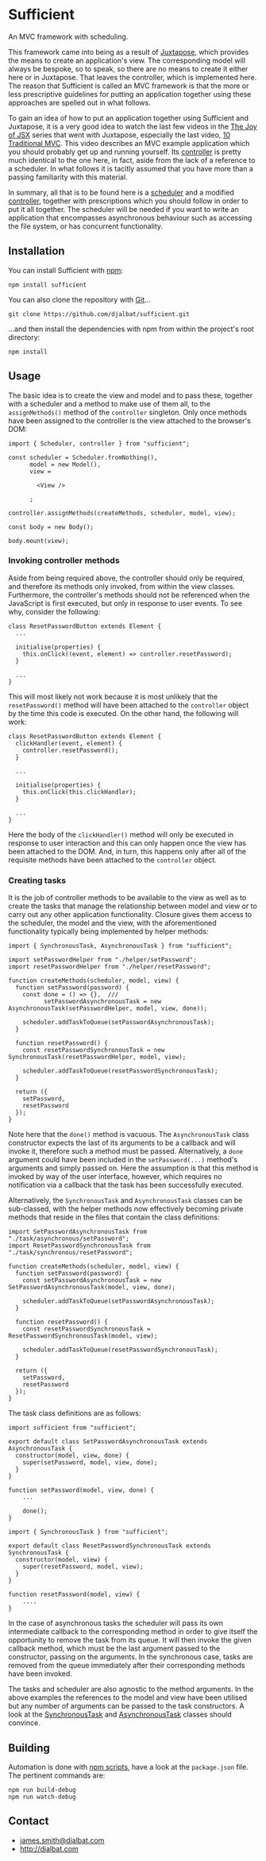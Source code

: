 # Sufficient

An MVC framework with scheduling.

This framework came into being as a result of [Juxtapose](https://github.com/djalbat/Juxtapose), which provides the means to create an application's view. The corresponding model will always be bespoke, so to speak, so there are no means to create it either here or in Juxtapose. That leaves the controller, which is implemented here. The reason that Sufficient is called an MVC framework is that the more or less prescriptive guidelines for putting an application together using these approaches are spelled out in what follows.
 
To gain an idea of how to put an application together using Sufficient and Juxtapose, it is a very good idea to watch the last few videos in the [The Joy of JSX](https://vimeo.com/album/4562013) series that went with Juxtapose, especially the last video, [10 Traditional MVC](https://vimeo.com/album/4562013/video/227405572). This video describes an MVC example application which you should probably get up and running yourself. Its [controller](https://github.com/djalbat/Juxtapose/blob/master/es6/examples/mvcApp/controller.js) is pretty much identical to the one here, in fact, aside from the lack of a reference to a scheduler. In what follows it is tacitly assumed that you have more than a passing familiarity with this material.

In summary, all that is to be found here is a [scheduler](https://github.com/djalbat/Sufficient/blob/master/es6/scheduler.js) and a modified [controller](https://github.com/djalbat/Sufficient/blob/master/es6/controller.js), together with prescriptions which you should follow in order to put it all together. The scheduler will be needed if you want to write an application that encompasses asynchronous behaviour such as accessing the file system, or has concurrent functionality.

## Installation

You can install Sufficient with [npm](https://www.npmjs.com/):

    npm install sufficient

You can also clone the repository with [Git](https://git-scm.com/)...

    git clone https://github.com/djalbat/sufficient.git

...and then install the dependencies with npm from within the project's root directory:

    npm install

## Usage

The basic idea is to create the view and model and to pass these, together with a scheduler and a method to make use of them all, to the `assignMethods()` method of the `controller` singleton. Only once methods have been assigned to the controller is the view attached to the browser's DOM:  
    
```
import { Scheduler, controller } from "sufficient";

const scheduler = Scheduler.fromNothing(),
      model = new Model(),
      view =

        <View />

      ;

controller.assignMethods(createMethods, scheduler, model, view);

const body = new Body();

body.mount(view);
```
    
### Invoking controller methods

Aside from being required above, the controller should only be required, and therefore its methods only invoked, from within the view classes. Furthermore, the controller's methods should not be referenced when the JavaScript is first executed, but only in response to user events. To see why, consider the following:

```
class ResetPasswordButton extends Element {
  ...

  initialise(properties) {
    this.onClick((event, element) => controller.resetPassword);
  }

  ...
}
```

This will most likely not work because it is most unlikely that the `resetPassword()` method will have been attached to the `controller` object by the time this code is executed. On the other hand, the following will work:

```
class ResetPasswordButton extends Element {
  clickHandler(event, element) {
    controller.resetPassword();
  }
  
  ...

  initialise(properties) {
    this.onClick(this.clickHandler);
  }
  
  ...
}
```

Here the body of the `clickHandler()` method will only be executed in response to user interaction and this can only happen once the view has been attached to the DOM. And, in turn, this happens only after all of the requisite methods have been attached to the `controller` object.

### Creating tasks

It is the job of controller methods to be available to the view as well as to create the tasks that manage the relationship between model and view or to carry out any other application functionality. Closure gives them access to the scheduler, the model and the view, with the aforementioned functionality typically being implemented by helper methods:

```
import { SynchronousTask, AsynchronousTask } from "sufficient";

import setPasswordHelper from "./helper/setPassword";
import resetPasswordHelper from "./helper/resetPassword";

function createMethods(scheduler, model, view) {
  function setPassword(password) {
    const done = () => {},  ///
          setPasswordAsynchronousTask = new AsynchronousTask(setPasswordHelper, model, view, done));

    scheduler.addTaskToQueue(setPasswordAsynchronousTask);
  }

  function resetPassword() {
    const resetPasswordSynchronousTask = new SynchronousTask(resetPasswordHelper, model, view);

    scheduler.addTaskToQueue(resetPasswordSynchronousTask);
  }

  return ({
    setPassword,
    resetPassword
  });
}
```

Note here that the `done()` method is vacuous. The `AsynchronousTask` class constructor expects the last of its arguments to be a callback and will invoke it, therefore such a method must be passed. Alternatively, a `done` argument could have been included in the `setPassword(...)` method's arguments and simply passed on. Here the assumption is that this method is invoked by way of the user interface, however, which requires no notification via a callback that the task has been successfully executed.

Alternatively, the `SynchronousTask` and `AsynchronousTask` classes can be sub-classed, with the helper methods now effectively becoming private methods that reside in the files that contain the class definitions: 

```
import SetPasswordAsynchronousTask from "./task/asynchronous/setPassword";
import ResetPasswordSynchronousTask from "./task/synchronous/resetPassword";

function createMethods(scheduler, model, view) {
  function setPassword(password) {
    const setPasswordAsynchronousTask = new SetPasswordAsynchronousTask(model, view, done);

    scheduler.addTaskToQueue(setPasswordAsynchronousTask);
  }

  function resetPassword() {
    const resetPasswordSynchronousTask = ResetPasswordSynchronousTask(model, view);

    scheduler.addTaskToQueue(resetPasswordSynchronousTask);
  }

  return ({
    setPassword,
    resetPassword
  });
}
```

The task class definitions are as follows:

```
import sufficient from "sufficient";

export default class SetPasswordAsynchronousTask extends AsynchronousTask {
  constructor(model, view, done) {
    super(setPassword, model, view, done);
  }
}

function setPassword(model, view, done) {
    ...
    
    done();
}
```

```
import { SynchronousTask } from "sufficient";

export default class ResetPasswordSynchronousTask extends SynchronousTask {
  constructor(model, view) {
    super(resetPassword, model, view);
  }
}

function resetPassword(model, view) {
    ....
}
```

In the case of asynchronous tasks the scheduler will pass its own intermediate callback to the corresponding method in order to give itself the opportunity to remove the task from its queue. It will then invoke the given callback method, which must be the last argument passed to the constructor, passing on the arguments. In the synchronous case, tasks are removed from the queue immediately after their corresponding methods have been invoked.

The tasks and scheduler are also agnostic to the method arguments. In the above examples the references to the model and view have been utilised but any number of arguments can be passed to the task constructors. A look at the [SynchronousTask](https://github.com/djalbat/Sufficient/blob/master/es6/task/synchronous.js) and [AsynchronousTask](https://github.com/djalbat/Sufficient/blob/master/es6/task/asynchronous.js) classes should convince.

## Building

Automation is done with [npm scripts](https://docs.npmjs.com/misc/scripts), have a look at the `package.json` file. The pertinent commands are:

    npm run build-debug
    npm run watch-debug

## Contact

- james.smith@djalbat.com
- http://djalbat.com
